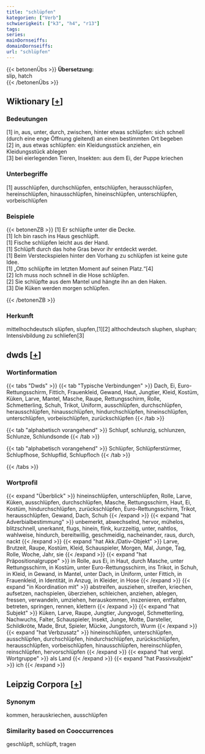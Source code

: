 ```yaml
---
title: "schlüpfen"
kategorien: ["Verb"]
schwierigkeit: ["k3", "h4", "r13"]
tags:
series:
mainDornseiffs:
domainDornseiffs:
url: "schlüpfen"
---
```


{{< betonenÜbs >}}
**Übersetzung:**  
slip, hatch  
{{< /betonenÜbs >}}

## Wiktionary [[+](https://de.wiktionary.org/wiki/schlüpfen)]

### Bedeutungen
[1] in, aus, unter, durch, zwischen, hinter etwas schlüpfen: sich schnell (durch eine enge Öffnung gleitend) an einen bestimmten Ort begeben  
[2] in, aus etwas schlüpfen: ein Kleidungsstück anziehen, ein Kleidungsstück ablegen  
[3] bei eierlegenden Tieren, Insekten: aus dem Ei, der Puppe kriechen  

### Unterbegriffe
[1] ausschlüpfen, durchschlüpfen, entschlüpfen, herausschlüpfen, hereinschlüpfen, hinausschlüpfen, hineinschlüpfen, unterschlüpfen, vorbeischlüpfen  

### Beispiele
{{< betonenZB >}}
[1] Er schlüpfte unter die Decke.  
[1] Ich bin rasch ins Haus geschlüpft.  
[1] Fische schlüpfen leicht aus der Hand.  
[1] Schlüpft durch das hohe Gras bevor ihr entdeckt werdet.  
[1] Beim Versteckspielen hinter den Vorhang zu schlüpfen ist keine gute Idee.  
[1] „Otto schlüpfte im letzten Moment auf seinen Platz.“[4]  
[2] Ich muss noch schnell in die Hose schlüpfen.  
[2] Sie schlüpfte aus dem Mantel und hängte ihn an den Haken.  
[3] Die Küken werden morgen schlüpfen.  

{{< /betonenZB >}}
### Herkunft
mittelhochdeutsch slüpfen, slupfen,[1][2] althochdeutsch sluphen, sluphan; Intensivbildung zu schliefen[3]  



## dwds [[+](https://www.dwds.de/wb/schlüpfen)]

### Wortinformation
{{< tabs "Dwds" >}}
{{< tab "Typische Verbindungen" >}}
Dach, Ei, Euro-Rettungsschirm, Fittich, Frauenkleid, Gewand, Haut, Jungtier, Kleid, Kostüm, Küken, Larve, Mantel, Masche, Raupe, Rettungsschirm, Rolle, Schmetterling, Schuh, Trikot, Uniform, ausschlüpfen, durchschlüpfen, herausschlüpfen, hinausschlüpfen, hindurchschlüpfen, hineinschlüpfen, unterschlüpfen, vorbeischlüpfen, zurückschlüpfen
{{< /tab >}}

{{< tab "alphabetisch vorangehend" >}}
Schlupf, schlunzig, schlunzen, Schlunze, Schlundsonde
{{< /tab >}}

{{< tab "alphabetisch vorangehend" >}}
Schlüpfer, Schlüpferstürmer, Schlupfhose, Schlupflid, Schlupfloch
{{< /tab >}}

{{< /tabs >}}

### Wortprofil
{{< expand "Überblick" >}} hineinschlüpfen, unterschlüpfen, Rolle, Larve, Küken, ausschlüpfen, durchschlüpfen, Masche, Rettungsschirm, Haut, Ei, Kostüm, hindurchschlüpfen, zurückschlüpfen, Euro-Rettungsschirm, Trikot, herausschlüpfen, Gewand, Dach, Schuh {{< /expand >}}
{{< expand "hat Adverbialbestimmung" >}} unbemerkt, abwechselnd, hervor, mühelos, blitzschnell, unerkannt, flugs, hinein, flink, kurzzeitig, unter, nahtlos, wahlweise, hindurch, bereitwillig, geschmeidig, nacheinander, raus, durch, nackt {{< /expand >}}
{{< expand "hat Akk./Dativ-Objekt" >}} Larve, Brutzeit, Raupe, Kostüm, Kleid, Schauspieler, Morgen, Mal, Junge, Tag, Rolle, Woche, Jahr, sie {{< /expand >}}
{{< expand "hat Präpositionalgruppe" >}} in Rolle, aus Ei, in Haut, durch Masche, unter Rettungsschirm, in Kostüm, unter Euro-Rettungsschirm, ins Trikot, in Schuh, in Kleid, in Gewand, in Mantel, unter Dach, in Uniform, unter Fittich, in Frauenkleid, in Identität, in Anzug, in Kleider, in Hose {{< /expand >}}
{{< expand "in Koordination mit" >}} abstreifen, ausziehen, streifen, kriechen, aufsetzen, nachspielen, überziehen, schleichen, anziehen, ablegen, fressen, verwandeln, umziehen, herauskommen, inszenieren, entfalten, betreten, springen, rennen, klettern {{< /expand >}}
{{< expand "hat Subjekt" >}} Küken, Larve, Raupe, Jungtier, Jungvogel, Schmetterling, Nachwuchs, Falter, Schauspieler, Insekt, Junge, Motte, Darsteller, Schildkröte, Made, Brut, Spieler, Mücke, Jungstorch, Wurm {{< /expand >}}
{{< expand "hat Verbzusatz" >}} hineinschlüpfen, unterschlüpfen, ausschlüpfen, durchschlüpfen, hindurchschlüpfen, zurückschlüpfen, herausschlüpfen, vorbeischlüpfen, hinausschlüpfen, hereinschlüpfen, reinschlüpfen, hervorschlüpfen {{< /expand >}}
{{< expand "hat vergl. Wortgruppe" >}} als Land {{< /expand >}}
{{< expand "hat Passivsubjekt" >}} ich {{< /expand >}}

## Leipzig Corpora [[+](https://corpora.uni-leipzig.de/en/res?word=schlüpfen&corpusId=deu_newscrawl-public_2018)]


### Synonym
kommen, herauskriechen, ausschlüpfen


### Similarity based on Cooccurrences
geschlüpft, schlüpft, tragen

